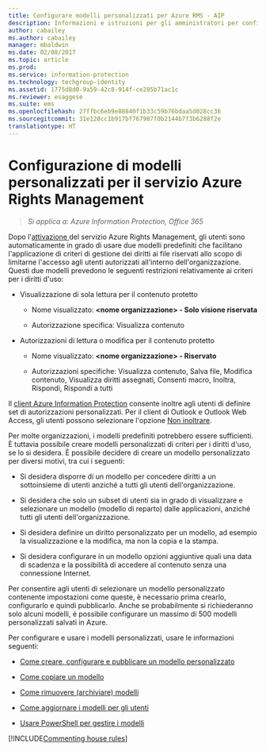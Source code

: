 ```yaml
---
title: Configurare modelli personalizzati per Azure RMS - AIP
description: Informazioni e istruzioni per gli amministratori per configurare e gestire i modelli dei diritti di utilizzo. I modelli semplificano, per utenti e amministratori, l&quot;applicazione ai file riservati di criteri che limitano l&quot;accesso agli utenti autorizzati.
author: cabailey
ms.author: cabailey
manager: mbaldwin
ms.date: 02/08/2017
ms.topic: article
ms.prod: 
ms.service: information-protection
ms.technology: techgroup-identity
ms.assetid: 1775d8d0-9a59-42c8-914f-ce285b71ac1c
ms.reviewer: esaggese
ms.suite: ems
ms.openlocfilehash: 27ffbc6eb9e88840f1b33c59b76bdaa5d028cc36
ms.sourcegitcommit: 31e128cc1b917bf767987f0b2144b7f3b6288f2e
translationtype: HT
---
```

# <a name="configuring-custom-templates-for-the-azure-rights-management-service"></a>Configurazione di modelli personalizzati per il servizio Azure Rights Management

>*Si applica a: Azure Information Protection, Office 365*

Dopo l'[attivazione ](activate-service.md) del servizio Azure Rights Management, gli utenti sono automaticamente in grado di usare due modelli predefiniti che facilitano l'applicazione di criteri di gestione dei diritti ai file riservati allo scopo di limitarne l'accesso agli utenti autorizzati all'interno dell'organizzazione. Questi due modelli prevedono le seguenti restrizioni relativamente ai criteri per i diritti d'uso:

-   Visualizzazione di sola lettura per il contenuto protetto

    -   Nome visualizzato: **&lt;nome organizzazione&gt; - Solo visione riservata**

    -   Autorizzazione specifica: Visualizza contenuto

-   Autorizzazioni di lettura o modifica per il contenuto protetto

    -   Nome visualizzato: **&lt;nome organizzazione&gt; - Riservato**

    -   Autorizzazioni specifiche: Visualizza contenuto, Salva file, Modifica contenuto, Visualizza diritti assegnati, Consenti macro, Inoltra, Rispondi, Rispondi a tutti

Il [client Azure Information Protection](../rms-client/aip-client.md) consente inoltre agli utenti di definire set di autorizzazioni personalizzati. Per il client di Outlook e Outlook Web Access, gli utenti possono selezionare l'opzione [Non inoltrare](../deploy-use/configure-usage-rights.md#do-not-forward-option-for-emails).

Per molte organizzazioni, i modelli predefiniti potrebbero essere sufficienti. È tuttavia possibile creare modelli personalizzati di criteri per i diritti d'uso, se lo si desidera. È possibile decidere di creare un modello personalizzato per diversi motivi, tra cui i seguenti:

-   Si desidera disporre di un modello per concedere diritti a un sottoinsieme di utenti anziché a tutti gli utenti dell'organizzazione.

-   Si desidera che solo un subset di utenti sia in grado di visualizzare e selezionare un modello (modello di reparto) dalle applicazioni, anziché tutti gli utenti dell'organizzazione.

-   Si desidera definire un diritto personalizzato per un modello, ad esempio la visualizzazione e la modifica, ma non la copia e la stampa.

-   Si desidera configurare in un modello opzioni aggiuntive quali una data di scadenza e la possibilità di accedere al contenuto senza una connessione Internet.

Per consentire agli utenti di selezionare un modello personalizzato contenente impostazioni come queste, è necessario prima crearlo, configurarlo e quindi pubblicarlo. Anche se probabilmente si richiederanno solo alcuni modelli, è possibile configurare un massimo di 500 modelli personalizzati salvati in Azure. 

Per configurare e usare i modelli personalizzati, usare le informazioni seguenti:

-   [Come creare, configurare e pubblicare un modello personalizzato](create-template.md)

-   [Come copiare un modello](copy-template.md)

-   [Come rimuovere (archiviare) modelli](remove-template.md)

-   [Come aggiornare i modelli per gli utenti](refresh-templates.md)

-   [Usare PowerShell per gestire i modelli](configure-templates-with-powershell.md)

[!INCLUDE[Commenting house rules](../includes/houserules.md)]

